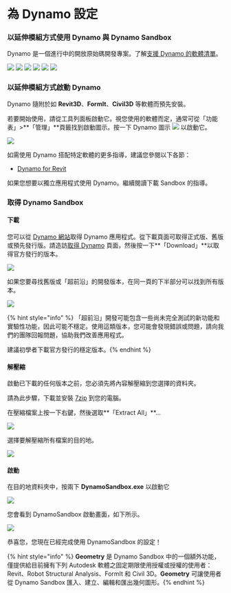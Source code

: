 # 為 Dynamo 設定

### 以延伸模組方式使用 Dynamo 與 Dynamo Sandbox

Dynamo 是一個進行中的開放原始碼開發專案。了解[支援 Dynamo 的軟體清單](http://dynamobim.org/download/)。

![](<images/setup for dynamo - dynamo revit.png>) ![](<images/setup for dynamo - dynamo civil 3D.png>) ![](<images/setup for dynamo - dynamo alias design.png>) ![](<images/setup for dynamo - dynamo formit.png>) ![](<images/setup for dynamo - dynamo advance steel.png>) ![](<images/setup for dynamo - dynamo robot structural analysis.png>)

### 以延伸模組方式啟動 Dynamo

Dynamo 隨附於如 **Revit3D**、**FormIt**、**Civil3D** 等軟體而預先安裝。

若要開始使用，請從工具列面板啟動它。視您使用的軟體而定，通常可從「功能表」>**「管理」**頁籤找到啟動圖示。按一下 Dynamo 圖示 ![](images/dynamoCore-halfSize.png) 以啟動它。

![](<images/launch dynamo from revit.jpg>)

如需使用 Dynamo 搭配特定軟體的更多指導，建議您參閱以下各節：

* [Dynamo for Revit](../7\_dynamo\_for\_revit/)

如果您想要以獨立應用程式使用 Dynamo。繼續閱讀下載 Sandbox 的指導。

### 取得 Dynamo Sandbox

#### 下載

您可以從 [Dynamo 網站](http://dynamobim.com)取得 Dynamo 應用程式。從下載頁面可取得正式版、舊版或預先發行版。請造訪[取得 Dynamo](http://dynamobim.org/download/) 頁面，然後按一下**「Download」**以取得官方發行的版本。

![](<images/dynamo-sandbox (1).png>)

如果您要尋找舊版或「超前沿」的開發版本，在同一頁的下半部分可以找到所有版本。

![](<images/Dynamo Sandbox All builds.jpg>)

{% hint style="info" %}
「超前沿」開發可能包含一些尚未完全測試的新功能和實驗性功能，因此可能不穩定。使用這類版本，您可能會發現錯誤或問題，請向我們的團隊回報問題，協助我們改善應用程式。

建議初學者下載官方發行的穩定版本。{% endhint %}

#### 解壓縮

啟動已下載的任何版本之前，您必須先將內容解壓縮到您選擇的資料夾。

請為此步驟，下載並安裝 [7zip](https://www.7-zip.org/download.html) 到您的電腦。

在壓縮檔案上按一下右鍵，然後選取**「Extract All」**...

![](<images/02-03 Extract zip file.jpg>)

選擇要解壓縮所有檔案的目的地。

![](<images/02-04 Extract destination folder.jpg>)

#### 啟動

在目的地資料夾中，按兩下 **DynamoSandbox.exe** 以啟動它

![](<images/02-05 Dynamo exe.jpg>)

您會看到 DynamoSandbox 啟動畫面，如下所示。

![](<images/02-06 Dynamo startup screen.jpg>)

恭喜您，您現在已經完成使用 DynamoSandbox 的設定！

{% hint style="info" %}
**Geometry** 是 Dynamo Sandbox 中的一個額外功能，僅提供給目前擁有下列 Autodesk 軟體之固定期限使用授權或授權的使用者：Revit、Robot Structural Analysis、FormIt 和 Civil 3D。**Geometry** 可讓使用者從 Dynamo Sandbox 匯入、建立、編輯和匯出幾何圖形。{% endhint %}
